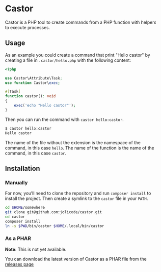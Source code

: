 # Castor

Castor is a PHP tool to create commands from a PHP function with helpers to
execute processes.

## Usage

As an example you could create a command that print "Hello castor" by creating a
file in `.castor/hello.php` with the following content:

```php
<?php

use Castor\Attribute\Task;
use function Castor\exec;

#[Task]
function castor(): void
{
    exec('echo "Hello castor"');
}
```

Then you can run the command with `castor hello:castor`.

```bash
$ castor hello:castor
Hello castor
```

The name of the file without the extension is the namespace of the command, in
this case `hello`. The name of the function is the name of the command, in this
case `castor`.

## Installation

### Manually

For now, you'll need to clone the repository and run `composer install` to
install the project. Then create a symlink to the `castor` file in your `PATH`.

```bash
cd $HOME/somewhere
git clone git@github.com:jolicode/castor.git
cd castor
composer install
ln -s $PWD/bin/castor $HOME/.local/bin/castor
```

### As a PHAR

**Note:** This is not yet available.

You can download the latest version of Castor as a PHAR file from the [releases
page](https://github.com/jolicode/castor/releases)
